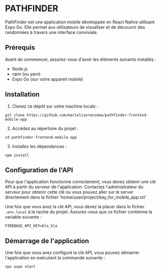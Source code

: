 # PATHFINDER

PathFinder est une application mobile développée en React Native utilisant Expo Go. Elle permet aux utilisateurs de visualiser et de découvrir des randonnées à travers une interface conviviale.

## Prérequis

Avant de commencer, assurez-vous d'avoir les éléments suivants installés :

- Node.js
- npm (ou yarn)
- Expo Go (sur votre appareil mobile)

## Installation

1. Clonez ce dépôt sur votre machine locale :

```
git clone https://github.com/marieliserenzema/pathfinder-frontend-mobile-app
```

2. Accédez au répertoire du projet :

```
cd pathfinder-frontend-mobile-app
```

3. Installez les dépendances :

```
npm install
```


## Configuration de l'API

Pour que l'application fonctionne correctement, vous devez obtenir une clé API à partir du serveur de l'application. 
Contactez l'administrateur du serveur pour obtenir cette clé ou vous pouvez aller sur le server directement dans le fichier 'home/user/project/key_for_mobile_app.txt'

Une fois que vous avez la clé API, vous devez la placer dans le fichier `.env.local` à la racine du projet. 
Assurez-vous que ce fichier contienne la variable suivante :
```
FIREBASE_API_KEY=bla_bla
```


## Démarrage de l'application

Une fois que vous avez configuré la clé API, vous pouvez démarrer l'application en exécutant la commande suivante :

```
npx expo start
```



